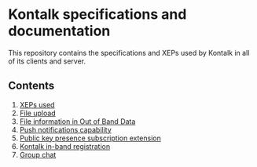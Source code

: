 Kontalk specifications and documentation
========================================

This repository contains the specifications and XEPs used by Kontalk in all of
its clients and server.


## Contents

1. [XEPs used](xeps.md)
2. [File upload](upload.md)
3. [File information in Out of Band Data](fileinfo.md)
4. [Push notifications capability](push.md)
5. [Public key presence subscription extension](publickey.md)
6. [Kontalk in-band registration](register.md)
7. [Group chat](group.md)
